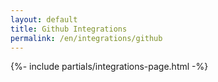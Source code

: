 ```yaml
---
layout: default
title: Github Integrations
permalink: /en/integrations/github
---
```



{%- include partials/integrations-page.html -%}

